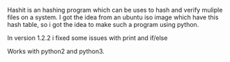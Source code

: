 Hashit is an hashing program which can be uses to hash and verify muliple files on a system.
I got the idea from an ubuntu iso image which have this hash table, so i got the idea to make
such a program using python.

In version 1.2.2 i fixed some issues with print and if/else

Works with python2 and python3.
